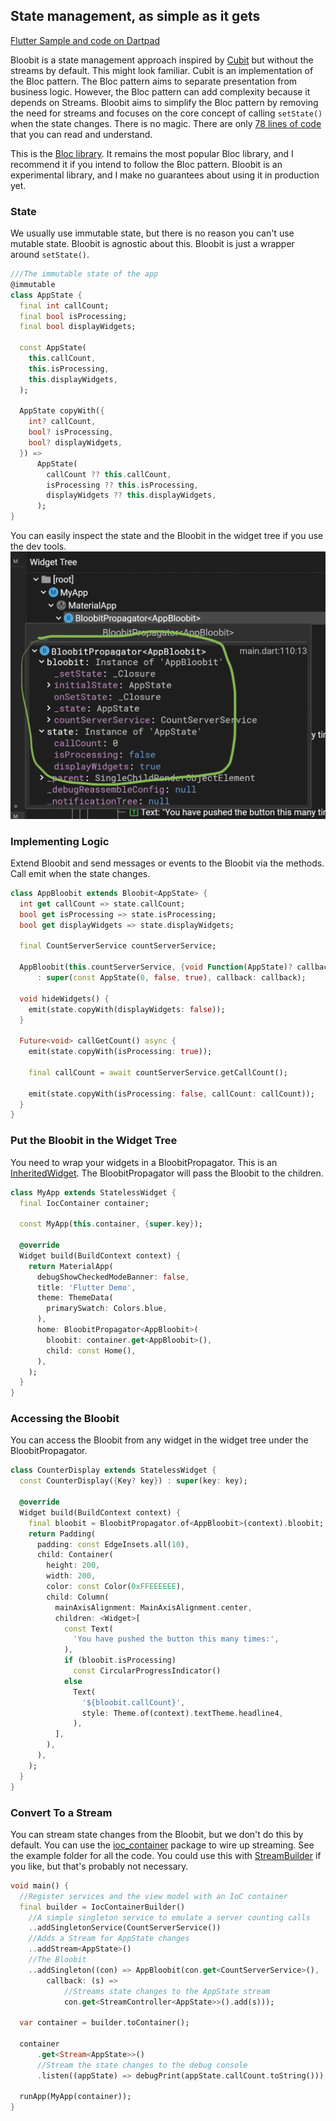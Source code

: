 ## State management, as simple as it gets

[Flutter Sample and code on Dartpad](https://dartpad.dev/?id=47b6619b67348dbd3c53e3563463a707)

Bloobit is a state management approach inspired by [Cubit](https://pub.dev/packages/bloc) but without the streams by default. This might look familiar. Cubit is an implementation of the Bloc pattern. The Bloc pattern aims to separate presentation from business logic. However, the Bloc pattern can add complexity because it depends on Streams. Bloobit aims to simplify the Bloc pattern by removing the need for streams and focuses on the core concept of calling `setState()` when the state changes. There is no magic. There are only [78 lines of code](https://github.com/MelbourneDeveloper/bloobit/blob/main/lib/bloobit.dart) that you can read and understand.

This is the [Bloc library](https://bloclibrary.dev/#/). It remains the most popular Bloc library, and I recommend it if you intend to follow the Bloc pattern. Bloobit is an experimental library, and I make no guarantees about using it in production yet.

### State
We usually use immutable state, but there is no reason you can't use mutable state. Bloobit is agnostic about this. Bloobit is just a wrapper around `setState()`.

```dart
///The immutable state of the app
@immutable
class AppState {
  final int callCount;
  final bool isProcessing;
  final bool displayWidgets;

  const AppState(
    this.callCount,
    this.isProcessing,
    this.displayWidgets,
  );

  AppState copyWith({
    int? callCount,
    bool? isProcessing,
    bool? displayWidgets,
  }) =>
      AppState(
        callCount ?? this.callCount,
        isProcessing ?? this.isProcessing,
        displayWidgets ?? this.displayWidgets,
      );
}
```

You can easily inspect the state and the Bloobit in the widget tree if you use the dev tools.
![dev tools](https://github.com/MelbourneDeveloper/bloobit/blob/main/images/widgettreestate.png)

### Implementing Logic
Extend Bloobit and send messages or events to the Bloobit via the methods. Call emit when the state changes. 

```dart
class AppBloobit extends Bloobit<AppState> {
  int get callCount => state.callCount;
  bool get isProcessing => state.isProcessing;
  bool get displayWidgets => state.displayWidgets;

  final CountServerService countServerService;

  AppBloobit(this.countServerService, {void Function(AppState)? callback})
      : super(const AppState(0, false, true), callback: callback);

  void hideWidgets() {
    emit(state.copyWith(displayWidgets: false));
  }

  Future<void> callGetCount() async {
    emit(state.copyWith(isProcessing: true));

    final callCount = await countServerService.getCallCount();

    emit(state.copyWith(isProcessing: false, callCount: callCount));
  }
}
```

### Put the Bloobit in the Widget Tree
You need to wrap your widgets in a BloobitPropagator. This is an [InheritedWidget](https://api.flutter.dev/flutter/widgets/InheritedWidget-class.html). The BloobitPropagator will pass the Bloobit to the children. 

```dart
class MyApp extends StatelessWidget {
  final IocContainer container;

  const MyApp(this.container, {super.key});

  @override
  Widget build(BuildContext context) {
    return MaterialApp(
      debugShowCheckedModeBanner: false,
      title: 'Flutter Demo',
      theme: ThemeData(
        primarySwatch: Colors.blue,
      ),
      home: BloobitPropagator<AppBloobit>(
        bloobit: container.get<AppBloobit>(),
        child: const Home(),
      ),
    );
  }
}
```

### Accessing the Bloobit
You can access the Bloobit from any widget in the widget tree under the BloobitPropagator. 

```dart
class CounterDisplay extends StatelessWidget {
  const CounterDisplay({Key? key}) : super(key: key);

  @override
  Widget build(BuildContext context) {
    final bloobit = BloobitPropagator.of<AppBloobit>(context).bloobit;
    return Padding(
      padding: const EdgeInsets.all(10),
      child: Container(
        height: 200,
        width: 200,
        color: const Color(0xFFEEEEEE),
        child: Column(
          mainAxisAlignment: MainAxisAlignment.center,
          children: <Widget>[
            const Text(
              'You have pushed the button this many times:',
            ),
            if (bloobit.isProcessing)
              const CircularProgressIndicator()
            else
              Text(
                '${bloobit.callCount}',
                style: Theme.of(context).textTheme.headline4,
              ),
          ],
        ),
      ),
    );
  }
}
```

### Convert To a Stream
You can stream state changes from the Bloobit, but we don't do this by default. You can use the [ioc_container](https://pub.dev/packages/ioc_container) package to wire up streaming. See the example folder for all the code. You could use this with [StreamBuilder](https://api.flutter.dev/flutter/widgets/StreamBuilder-class.html) if you like, but that's probably not necessary.

```dart
void main() {
  //Register services and the view model with an IoC container
  final builder = IocContainerBuilder()
    //A simple singleton service to emulate a server counting calls
    ..addSingletonService(CountServerService())
    //Adds a Stream for AppState changes
    ..addStream<AppState>()
    //The Bloobit
    ..addSingleton((con) => AppBloobit(con.get<CountServerService>(),
        callback: (s) =>
            //Streams state changes to the AppState stream
            con.get<StreamController<AppState>>().add(s)));

  var container = builder.toContainer();

  container
      .get<Stream<AppState>>()
      //Stream the state changes to the debug console
      .listen((appState) => debugPrint(appState.callCount.toString()));

  runApp(MyApp(container));
}
```

